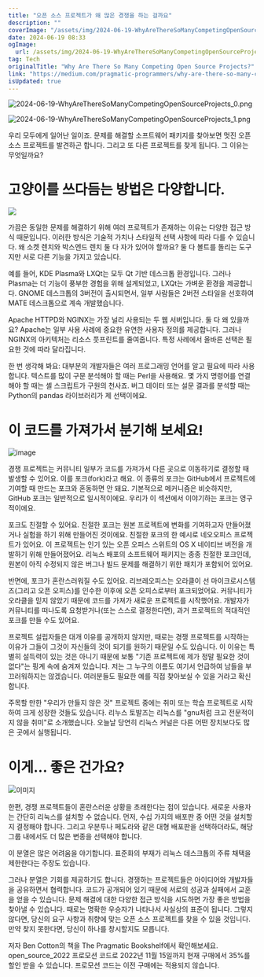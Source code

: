 ```yaml
---
title: "오픈 소스 프로젝트가 왜 많은 경쟁을 하는 걸까요"
description: ""
coverImage: "/assets/img/2024-06-19-WhyAreThereSoManyCompetingOpenSourceProjects_0.png"
date: 2024-06-19 08:33
ogImage:
  url: /assets/img/2024-06-19-WhyAreThereSoManyCompetingOpenSourceProjects_0.png
tag: Tech
originalTitle: "Why Are There So Many Competing Open Source Projects?"
link: "https://medium.com/pragmatic-programmers/why-are-there-so-many-competing-open-source-projects-e69c12de1aed"
isUpdated: true
---
```


![2024-06-19-WhyAreThereSoManyCompetingOpenSourceProjects_0.png](/assets/img/2024-06-19-WhyAreThereSoManyCompetingOpenSourceProjects_0.png)

![2024-06-19-WhyAreThereSoManyCompetingOpenSourceProjects_1.png](/assets/img/2024-06-19-WhyAreThereSoManyCompetingOpenSourceProjects_1.png)

우리 모두에게 일어난 일이죠. 문제를 해결할 소프트웨어 패키지를 찾아보면 멋진 오픈 소스 프로젝트를 발견하곤 합니다. 그리고 또 다른 프로젝트를 찾게 됩니다. 그 이유는 무엇일까요?

# 고양이를 쓰다듬는 방법은 다양합니다.

<div class="content-ad"></div>

<img src="/assets/img/2024-06-19-WhyAreThereSoManyCompetingOpenSourceProjects_2.png" />

가끔은 동일한 문제를 해결하기 위해 여러 프로젝트가 존재하는 이유는 다양한 접근 방식 때문입니다. 이러한 방식은 기술적 가치나 스타일적 선택 사항에 따라 다를 수 있습니다. 왜 소켓 렌치와 박스엔드 렌치 둘 다 자가 있어야 할까요? 둘 다 볼트를 돌리는 도구지만 서로 다른 기능을 가지고 있습니다.

예를 들어, KDE Plasma와 LXQt는 모두 Qt 기반 데스크톱 환경입니다. 그러나 Plasma는 더 기능이 풍부한 경험을 위해 설계되었고, LXQt는 가벼운 환경을 제공합니다. GNOME 데스크톱의 3버전이 출시되면서, 일부 사람들은 2버전 스타일을 선호하여 MATE 데스크톱으로 계속 개발했습니다.

Apache HTTPD와 NGINX는 가장 널리 사용되는 두 웹 서버입니다. 둘 다 왜 있을까요? Apache는 일부 사용 사례에 중요한 유연한 사용자 정의를 제공합니다. 그러나 NGINX의 아키텍처는 리소스 풋프린트를 줄여줍니다. 특정 사례에서 올바른 선택은 필요한 것에 따라 달라집니다.

<div class="content-ad"></div>

한 번 생각해 봐요: 대부분의 개발자들은 여러 프로그래밍 언어를 알고 필요에 따라 사용합니다. 텍스트를 많이 구문 분석해야 할 때는 Perl을 사용해요. 몇 가지 명령어를 연결해야 할 때는 셸 스크립트가 구원의 천사죠. 버그 데이터 또는 설문 결과를 분석할 때는 Python의 pandas 라이브러리가 제 선택이에요.

# 이 코드를 가져가서 분기해 보세요!

![image](/assets/img/2024-06-19-WhyAreThereSoManyCompetingOpenSourceProjects_3.png)

경쟁 프로젝트는 커뮤니티 일부가 코드를 가져가서 다른 곳으로 이동하기로 결정할 때 발생할 수 있어요. 이를 포크(fork)라고 해요. 이 종류의 포크는 GitHub에서 프로젝트에 기여할 때 만드는 포크와 혼동하면 안 돼요. 기본적으로 메커니즘은 비슷하지만, GitHub 포크는 일반적으로 일시적이에요. 우리가 이 섹션에서 이야기하는 포크는 영구적이에요.

<div class="content-ad"></div>

포크도 친절할 수 있어요. 친절한 포크는 원본 프로젝트에 변화를 기여하고자 만들어졌거나 실험을 하기 위해 만들어진 것이에요. 친절한 포크의 한 예시로 네오오피스 프로젝트가 있어요. 이 프로젝트는 인기 있는 오픈 오피스 스위트의 OS X 네이티브 버전을 개발하기 위해 만들어졌어요. 리눅스 배포의 소프트웨어 패키지는 종종 친절한 포크인데, 원본이 아직 수정되지 않은 버그나 빌드 문제를 해결하기 위한 패치가 포함되어 있어요.

반면에, 포크가 혼란스러워질 수도 있어요. 리브레오피스는 오라클이 선 마이크로시스템즈(그리고 오픈 오피스)를 인수한 이후에 오픈 오피스로부터 포크되었어요. 커뮤니티가 오라클을 믿지 않았기 때문에 코드를 가져가 새로운 프로젝트를 시작했어요. 개발자가 커뮤니티를 떠나도록 요청받거나(또는 스스로 결정한다면), 과거 프로젝트의 적대적인 포크를 만들 수도 있어요.

<div class="content-ad"></div>

프로젝트 설립자들은 대개 이유를 공개하지 않지만, 때로는 경쟁 프로젝트를 시작하는 이유가 그들이 그것이 자신들의 것이 되기를 원하기 때문일 수도 있습니다. 이 이유는 특별히 설득력이 있는 것은 아니기 때문에 보통 "기존 프로젝트에 제가 정말 필요한 것이 없다"는 핑계 속에 숨겨져 있습니다. 저는 그 누구의 이름도 여기서 언급하여 남들을 부끄러워하지는 않겠습니다. 여러분들도 필요한 예를 직접 찾아보실 수 있을 거라고 확신합니다.

주목할 만한 "우리가 만들지 않은 것" 프로젝트 중에는 취미 또는 학습 프로젝트로 시작하여 크게 성장한 것들도 있습니다. 리누스 토발즈는 리눅스를 "gnu처럼 크고 전문적이지 않을 취미"로 소개했습니다. 오늘날 당연히 리눅스 커널은 다른 어떤 장치보다도 많은 곳에서 실행됩니다.

# 이게... 좋은 건가요?

![이미지](/assets/img/2024-06-19-WhyAreThereSoManyCompetingOpenSourceProjects_5.png)

<div class="content-ad"></div>

한편, 경쟁 프로젝트들이 혼란스러운 상황을 초래한다는 점이 있습니다. 새로운 사용자는 간단히 리눅스를 설치할 수 없습니다. 먼저, 수십 가지의 배포판 중 어떤 것을 설치할지 결정해야 합니다. 그리고 우분투나 페도라와 같은 대형 배포판을 선택하더라도, 해당 그룹 내에서도 더 많은 변종을 선택해야 합니다.

이 분열은 많은 어려움을 야기합니다. 표준화의 부재가 리눅스 데스크톱의 주류 채택을 제한한다는 주장도 있습니다.

그러나 분열은 기회를 제공하기도 합니다. 경쟁하는 프로젝트들은 아이디어와 개발자들을 공유하면서 협력합니다. 코드가 공개되어 있기 때문에 서로의 성공과 실패에서 교훈을 얻을 수 있습니다. 문제 해결에 대한 다양한 접근 방식을 시도하면 가장 좋은 방법을 찾아낼 수 있습니다. 때로는 명확한 우승자가 나타나서 사실상의 표준이 됩니다. 그렇지 않다면, 당신의 요구 사항과 취향에 맞는 오픈 소스 프로젝트를 찾을 수 있을 것입니다. 만약 찾지 못한다면, 당신이 하나를 창시할지도 모릅니다.

저자 Ben Cotton의 책을 The Pragmatic Bookshelf에서 확인해보세요. open_source_2022 프로모션 코드로 2022년 11월 15일까지 현재 구매에서 35%를 할인 받을 수 있습니다. 프로모션 코드는 이전 구매에는 적용되지 않습니다.
